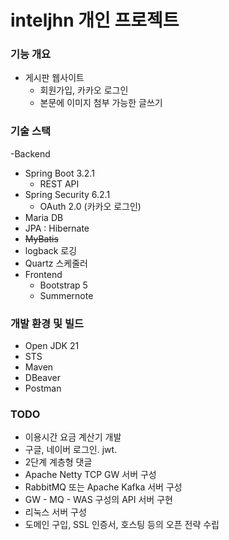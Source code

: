 # inteljhn 개인 프로젝트
### 기능 개요
- 게시판 웹사이트
  - 회원가입, 카카오 로그인
  - 본문에 이미지 첨부 가능한 글쓰기

### 기술 스택
-Backend
  - Spring Boot 3.2.1
    - REST API
  - Spring Security 6.2.1
    - OAuth 2.0 (카카오 로그인)
  - Maria DB
  - JPA : Hibernate
  - ~~MyBatis~~
  - logback 로깅
  - Quartz 스케줄러
- Frontend
  - Bootstrap 5
  - Summernote

### 개발 환경 및 빌드
- Open JDK 21
- STS
- Maven
- DBeaver
- Postman

### TODO
- 이용시간 요금 계산기 개발
- 구글, 네이버 로그인. jwt.
- 2단계 계층형 댓글
- Apache Netty TCP GW 서버 구성
- RabbitMQ 또는 Apache Kafka 서버 구성
- GW - MQ - WAS 구성의 API 서버 구현
- 리눅스 서버 구성
- 도메인 구입, SSL 인증서, 호스팅 등의 오픈 전략 수립

